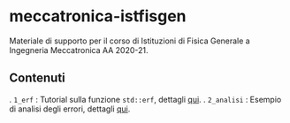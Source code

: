 # meccatronica-istfisgen

Materiale di supporto per il corso di Istituzioni di Fisica Generale a Ingegneria Meccatronica AA 2020-21.

## Contenuti

. `1_erf` : Tutorial sulla funzione `std::erf`, dettagli [qui](1_erf/README.md).
. `2_analisi` : Esempio di analisi degli errori, dettagli [qui](2_analisi/README.md).
